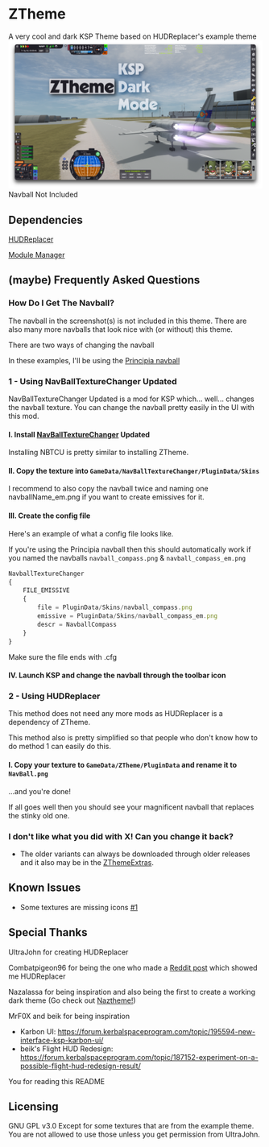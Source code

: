 # ZTheme
A very cool and dark KSP Theme based on HUDReplacer's example theme
[![very neat](https://github.com/zapSNH/ZTheme-Files/blob/main/banner.png?raw=true "very neat")](https://github.com/zapSNH/ZTheme-Files/blob/main/banner.png?raw=true "very neat")
Navball Not Included

## Dependencies
[HUDReplacer](https://github.com/UltraJohn/HUDReplacer/releases "HUDReplacer") 

[Module Manager](https://github.com/sarbian/ModuleManager "Module Manager")

## (maybe) Frequently Asked Questions
### How Do I Get The Navball?
The navball in the screenshot(s) is not included in this theme. There are also many more navballs that look nice with (or without) this theme.

There are two ways of changing the navball

In these examples, I'll be using the [Principia navball](https://github.com/mockingbirdnest/Principia/blob/master/ksp_plugin_adapter/assets/navball_compass.png)


### 1 - Using NavBallTextureChanger Updated

NavBallTextureChanger Updated is a mod for KSP which... well... changes the navball texture.
You can change the navball pretty easily in the UI with this mod.

#### I. Install [NavBallTextureChanger](https://forum.kerbalspaceprogram.com/topic/200741-112x-navballtexturechanger-updated-now-with-ui/) Updated

Installing NBTCU is pretty similar to installing ZTheme.

#### II. Copy the texture into `GameData/NavBallTextureChanger/PluginData/Skins`

I recommend to also copy the navball twice and naming one navballName_em.png if you want to create emissives for it.

#### III.  Create the config file
Here's an example of what a config file looks like. 

If you're using the Principia navball then this should automatically work if you named the navballs `navball_compass.png` & `navball_compass_em.png`
```js
NavballTextureChanger
{
	FILE_EMISSIVE
	{
		file = PluginData/Skins/navball_compass.png
		emissive = PluginData/Skins/navball_compass_em.png
		descr = NavballCompass
	}
}
```
Make sure the file ends with .cfg

#### IV. Launch KSP and change the navball through the toolbar icon


### 2 - Using HUDReplacer
This method does not need any more mods as HUDReplacer is a dependency of ZTheme.

This method also is pretty simplified so that people who don't know how to do method 1 can easily do this.

#### I. Copy your texture to `GameData/ZTheme/PluginData` and rename it to `NavBall.png`
...and you're done!

If all goes well then you should see your magnificent navball that replaces the stinky old one. 

### I don't like what you did with X! Can you change it back?
- The older variants can always be downloaded through older releases and it also may be in the [ZThemeExtras](https://github.com/zapSNH/ZThemeExtras "zthemeExtras").

## Known Issues
 - Some textures are missing icons [#1](https://github.com/zapSNH/ZTheme/issues/1 "#1")


## Special Thanks
UltraJohn for creating HUDReplacer


Combatpigeon96 for being the one who made a [Reddit post](https://www.reddit.com/r/KerbalSpaceProgram/comments/12et06i/are_there_any_mods_that_change_the_look_of_the_ui/ "Reddit Post") which showed me HUDReplacer


Nazalassa for being inspiration and also being the first to create a working dark theme (Go check out [Naztheme!](https://forum.kerbalspaceprogram.com/index.php?/topic/216234-112x-naztheme-an-alternate-theme-for-ksp/ "Naztheme!"))


MrF0X and beik for being inspiration
- Karbon UI: https://forum.kerbalspaceprogram.com/topic/195594-new-interface-ksp-karbon-ui/
- beik's Flight HUD Redesign: https://forum.kerbalspaceprogram.com/topic/187152-experiment-on-a-possible-flight-hud-redesign-result/


You for reading this README

## Licensing
GNU GPL v3.0
Except for some textures that are from the example theme. You are not allowed to use those unless you get permission from UltraJohn.
